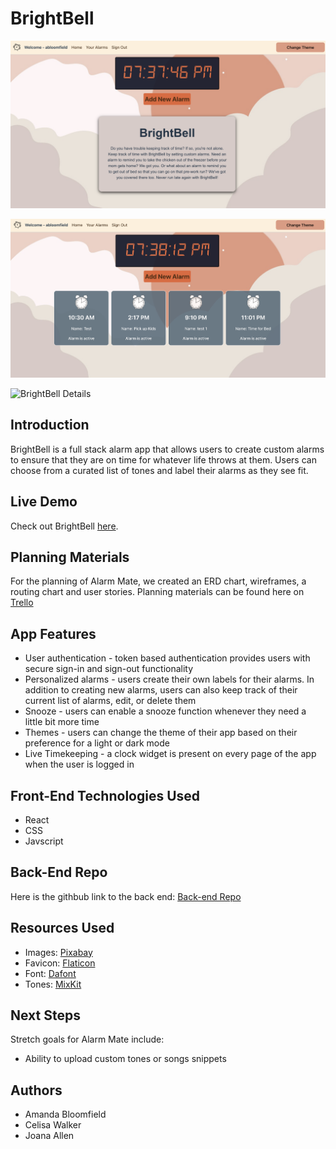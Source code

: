 # BrightBell

![BrightBell Landing](public/images/landing.png)

![BrightBell All Alarms](public/images/alarms.png)

![BrightBell Details](public/images/alarmdetails.png)

## Introduction

BrightBell is a full stack alarm app that allows users to create custom alarms to ensure that they are on time for whatever life throws at them. Users can choose from a curated list of tones and label their alarms as they see fit.

## Live Demo

Check out BrightBell [here](https://brightbell.netlify.app/).

## Planning Materials

For the planning of Alarm Mate, we created an ERD chart, wireframes, a routing chart and user stories. Planning materials can be found here on [Trello](https://trello.com/b/A0aIpfsD/alarm-application)

## App Features

- User authentication - token based authentication provides users with secure sign-in and sign-out functionality
- Personalized alarms - users create their own labels for their alarms. In addition to creating new alarms, users can also keep track of their current list of alarms, edit, or delete them
- Snooze - users can enable a snooze function whenever they need a little bit more time
- Themes - users can change the theme of their app based on their preference for a light or dark mode
- Live Timekeeping - a clock widget is present on every page of the app when the user is logged in

## Front-End Technologies Used

- React
- CSS
- Javscript

## Back-End Repo

Here is the githbub link to the back end:
[Back-end Repo](https://github.com/abl00mfield/alarm-app-back-end)

## Resources Used

- Images: [Pixabay](https://pixabay.com/)
- Favicon: [Flaticon](https://www.flaticon.com/free-icons/clock)
- Font: [Dafont](dafont.com)
- Tones: [MixKit](https://mixkit.co/free-sound-effects/alarm/)

## Next Steps

Stretch goals for Alarm Mate include:

- Ability to upload custom tones or songs snippets

## Authors

- Amanda Bloomfield
- Celisa Walker
- Joana Allen
